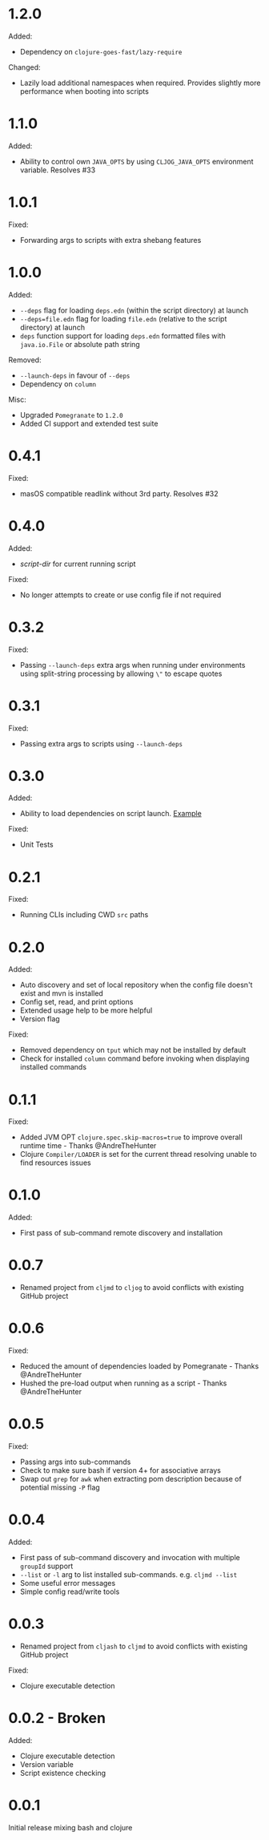 # 1.2.0

Added:
* Dependency on `clojure-goes-fast/lazy-require`

Changed:
* Lazily load additional namespaces when required. Provides slightly more performance when booting into scripts

# 1.1.0

Added:
* Ability to control own `JAVA_OPTS` by using `CLJOG_JAVA_OPTS` environment variable. Resolves #33

# 1.0.1

Fixed:
* Forwarding args to scripts with extra shebang features

# 1.0.0

Added:
* `--deps` flag for loading `deps.edn` (within the script directory) at launch
* `--deps=file.edn` flag for loading `file.edn` (relative to the script directory) at launch
* `deps` function support for loading `deps.edn` formatted files with `java.io.File` or absolute path string

Removed:
* `--launch-deps` in favour of `--deps`
* Dependency on `column`

Misc:
* Upgraded `Pomegranate` to `1.2.0`
* Added CI support and extended test suite

# 0.4.1

Fixed:
* masOS compatible readlink without 3rd party. Resolves #32

# 0.4.0

Added:
* *script-dir* for current running script

Fixed:
* No longer attempts to create or use config file if not required

# 0.3.2

Fixed:
* Passing `--launch-deps` extra args when running under environments using split-string processing by allowing 
  `\"` to escape quotes

# 0.3.1

Fixed:
* Passing extra args to scripts using `--launch-deps`

# 0.3.0

Added:
* Ability to load dependencies on script launch. [Example](./example-scripts/launch_deps.clj)

Fixed:
* Unit Tests

# 0.2.1

Fixed:
* Running CLIs including CWD `src` paths

# 0.2.0

Added:
* Auto discovery and set of local repository when the config file doesn't exist and mvn is installed
* Config set, read, and print options
* Extended usage help to be more helpful
* Version flag

Fixed:
* Removed dependency on `tput` which may not be installed by default
* Check for installed `column` command before invoking when displaying installed commands

# 0.1.1

Fixed:
* Added JVM OPT `clojure.spec.skip-macros=true` to improve overall runtime time - Thanks @AndreTheHunter
* Clojure `Compiler/LOADER` is set for the current thread resolving unable to find resources issues

# 0.1.0

Added:
* First pass of sub-command remote discovery and installation

# 0.0.7

* Renamed project from `cljmd` to `cljog` to avoid conflicts with existing GitHub project

# 0.0.6

Fixed:
* Reduced the amount of dependencies loaded by Pomegranate - Thanks @AndreTheHunter
* Hushed the pre-load output when running as a script - Thanks @AndreTheHunter

# 0.0.5

Fixed:
* Passing args into sub-commands
* Check to make sure bash if version 4+ for associative arrays
* Swap out `grep` for `awk` when extracting pom description because of potential missing `-P` flag

# 0.0.4

Added:
* First pass of sub-command discovery and invocation with multiple `groupId` support
* `--list` or `-l` arg to list installed sub-commands. e.g. `cljmd --list`
* Some useful error messages
* Simple config read/write tools

# 0.0.3

* Renamed project from `cljash` to `cljmd` to avoid conflicts with existing GitHub project

Fixed:
* Clojure executable detection

# 0.0.2 - Broken

Added:
* Clojure executable detection
* Version variable
* Script existence checking

# 0.0.1

Initial release mixing bash and clojure
